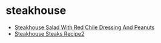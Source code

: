 # steakhouse

 * [Steakhouse Salad With Red Chile Dressing And Peanuts](index/s/steakhouse-salad-with-red-chile-dressing-and-peanuts-56389405.json)
 * [Steakhouse Steaks Recipe2](index/s/steakhouse-steaks-recipe2.json)
